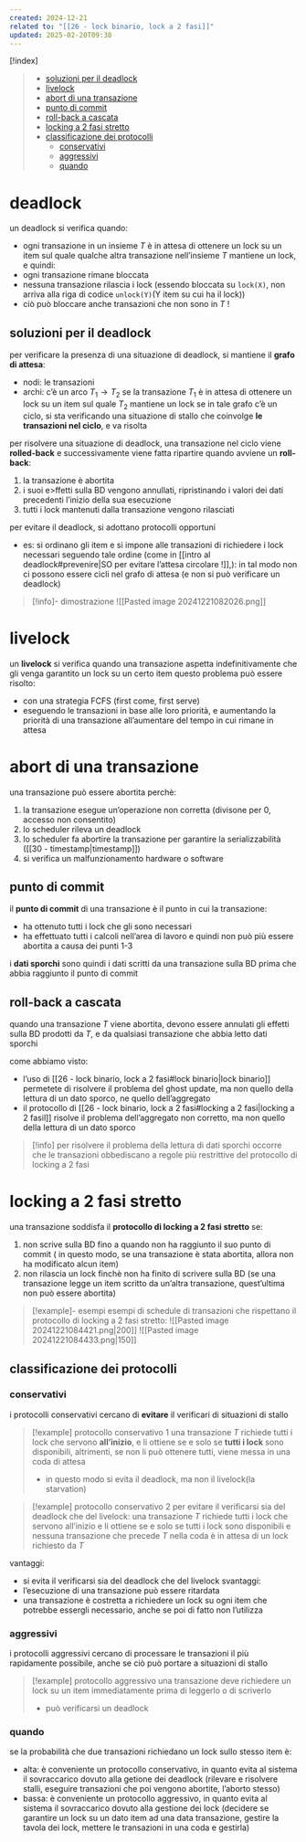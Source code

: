 ```yaml
---
created: 2024-12-21
related to: "[[26 - lock binario, lock a 2 fasi]]"
updated: 2025-02-20T09:38
---
```

[!index]
>
>- [soluzioni per il deadlock](#soluzioni%20per%20il%20deadlock)
>- [livelock](#livelock)
>- [abort di una transazione](#abort%20di%20una%20transazione)
>- [punto di commit](#punto%20di%20commit)
>- [roll-back a cascata](#roll-back%20a%20cascata)
>- [locking a 2 fasi stretto](#locking%20a%202%20fasi%20stretto)
>- [classificazione dei protocolli](#classificazione%20dei%20protocolli)
>	- [conservativi](#conservativi)
>	- [aggressivi](#aggressivi)
>	- [quando](#quando)
# deadlock
un deadlock si verifica quando:
- ogni transazione in un insieme $T$ è in attesa di ottenere un lock su un item sul quale qualche altra transazione nell’insieme $T$ mantiene un lock, e quindi:
- ogni transazione rimane bloccata
- nessuna transazione rilascia i lock (essendo bloccata su `lock(X)`, non arriva alla riga di codice `unlock(Y)`(Y item su cui ha il lock))
- ciò può bloccare anche transazioni che non sono in $T$ !

## soluzioni per il deadlock
per verificare la presenza di una situazione di deadlock, si mantiene il **grafo di attesa**:
- nodi: le transazioni
- archi: c’è un arco $T_{1} \to T_{2}$ se la transazione $T_{1}$ è in attesa di ottenere un lock su un item sul quale $T_{2}$ mantiene un lock
se in tale grafo c’è un ciclo, si sta verificando una situazione di stallo che coinvolge **le transazioni nel ciclo**, e va risolta

per risolvere una situazione di deadlock, una transazione nel ciclo viene **rolled-back** e successivamente viene fatta ripartire
quando avviene un **roll-back**:
1. la transazione è abortita
2. i suoi e>ffetti sulla BD vengono annullati, ripristinando i valori dei dati precedenti l’inizio della sua esecuzione
3. tutti i lock mantenuti dalla transazione vengono rilasciati

per evitare il deadlock, si adottano protocolli opportuni
- es: si ordinano gli item e si impone alle transazioni di richiedere i lock necessari seguendo tale ordine (come in [[intro al deadlock#prevenire|SO per evitare l’attesa circolare !]],): in tal modo non ci possono essere cicli nel grafo di attesa (e non si può verificare un deadlock)
>[!info]- dimostrazione
![[Pasted image 20241221082026.png]]
# livelock
un **livelock** si verifica quando una transazione aspetta indefinitivamente che gli venga garantito un lock su un certo item
questo problema può essere risolto:
- con una strategia FCFS (first come, first serve)
- eseguendo le transazioni in base alle loro priorità, e aumentando la priorità di una transazione all’aumentare del tempo in cui rimane in attesa
# abort di una transazione
una transazione può essere abortita perchè:
1. la transazione esegue un’operazione non corretta (divisone per 0, accesso non consentito)
2. lo scheduler rileva un deadlock
3. lo scheduler fa abortire la transazione per garantire la serializzabilità ([[30 - timestamp|timestamp]])
4. si verifica un malfunzionamento hardware o software
## punto di commit
il **punto di commit** di una transazione è il punto in cui la transazione:
- ha ottenuto tutti i lock che gli sono necessari
- ha effettuato tutti i calcoli nell’area di lavoro
e quindi non può più essere abortita a causa dei punti 1-3

i **dati sporchi** sono quindi i dati scritti da una transazione sulla BD prima che abbia raggiunto il punto di commit
## roll-back a cascata
quando una transazione $T$ viene abortita, devono essere annulati gli effetti sulla BD prodotti da $T$, e da qualsiasi transazione che abbia letto dati sporchi

come abbiamo visto:
- l’uso di [[26 - lock binario, lock a 2 fasi#lock binario|lock binario]] permetete di risolvere il problema del ghost update, ma non quello della lettura di un dato sporco, ne quello dell’aggregato
- il protocollo di [[26 - lock binario, lock a 2 fasi#locking a 2 fasi|locking a 2 fasil]] risolve il problema dell’aggregato non corretto, ma non quello della lettura di un dato sporco
>[!info] per risolvere il problema della lettura di dati sporchi occorre che le transazioni obbediscano a regole più restrittive del protocollo di locking a 2 fasi
# locking a 2 fasi stretto
una transazione soddisfa il **protocollo di locking a 2 fasi stretto** se:
1. non scrive sulla BD fino a quando non ha raggiunto il suo punto di commit ( in questo modo, se una transazione è stata abortita, allora non ha modificato alcun item)
2. non rilascia un lock finchè non ha finito di scrivere sulla BD (se una transazione legge un item scritto da un’altra transazione, quest’ultima non può essere abortita)
>[!example]- esempi
>esempi di schedule di transazioni che rispettano il protocollo di locking a 2 fasi stretto:
![[Pasted image 20241221084421.png|200]]
![[Pasted image 20241221084433.png|150]]
## classificazione dei protocolli
### conservativi
i protocolli conservativi cercano di **evitare** il verificari di situazioni di stallo
>[!example] protocollo conservativo 1
>una transazione $T$ richiede tutti i lock che servono **all’inizio**, e li ottiene se e solo se **tutti i lock** sono disponibili, altrimenti, se non li può ottenere tutti, viene messa in una coda di attesa
>- in questo modo si evita il deadlock, ma non il livelock(la starvation)

>[!example] protocollo conservativo 2
>per evitare il verificarsi sia del deadlock che del livelock:
>una transazione $T$ richiede tutti i lock che servono all’inizio e li ottiene se e solo se tutti i lock sono disponibili e nessuna transazione che precede $T$ nella coda è in attesa di un lock richiesto da $T$

vantaggi:
- si evita il verificarsi sia del deadlock che del livelock
svantaggi:
- l’esecuzione di una transazione può essere ritardata
- una transazione è costretta a richiedere un lock su ogni item che potrebbe essergli necessario, anche se poi di fatto non l’utilizza
### aggressivi 
i protocolli aggressivi cercano di processare le transazioni il più rapidamente possibile, anche se ciò può portare a situazioni di stallo
>[!example] protocollo aggressivo
una transazione deve richiedere un lock su un item immediatamente prima di leggerlo o di scriverlo
>- può verificarsi un deadlock

### quando
se la probabilità che due transazioni richiedano un lock sullo stesso item è:
- alta: è conveniente un protocollo conservativo, in quanto evita al sistema il sovraccarico dovuto alla getione dei deadlock (rilevare e risolvere stalli, eseguire transazioni che poi vengono abortite, l’aborto stesso)
- bassa: è conveniente un protocollo aggressivo, in quanto evita al sistema il sovraccarico dovuto alla gestione dei lock (decidere se garantire un lock su un dato item ad una data transazione, gestire la tavola dei lock, mettere le transazioni in una coda e gestirla)